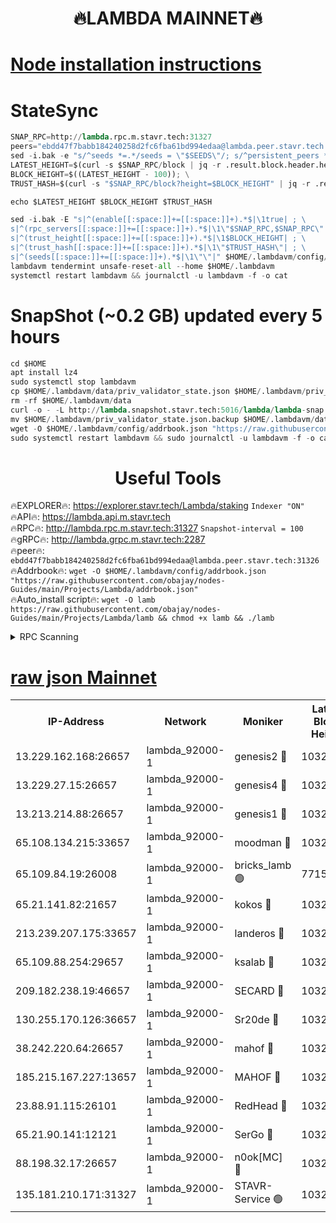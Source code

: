 <h1 align="center"> 🔥LAMBDA MAINNET🔥</h1>


[Node installation instructions](https://github.com/obajay/nodes-Guides/tree/main/Projects/Lambda)
=


# StateSync
```python
SNAP_RPC=http://lambda.rpc.m.stavr.tech:31327
peers="ebdd47f7babb184240258d2fc6fba61bd994edaa@lambda.peer.stavr.tech:31326" 
sed -i.bak -e "s/^seeds *=.*/seeds = \"$SEEDS\"/; s/^persistent_peers *=.*/persistent_peers = \"$PEERS\"/" $HOME/.lambdavm/config/config.toml
LATEST_HEIGHT=$(curl -s $SNAP_RPC/block | jq -r .result.block.header.height); \
BLOCK_HEIGHT=$((LATEST_HEIGHT - 100)); \
TRUST_HASH=$(curl -s "$SNAP_RPC/block?height=$BLOCK_HEIGHT" | jq -r .result.block_id.hash)

echo $LATEST_HEIGHT $BLOCK_HEIGHT $TRUST_HASH

sed -i.bak -E "s|^(enable[[:space:]]+=[[:space:]]+).*$|\1true| ; \
s|^(rpc_servers[[:space:]]+=[[:space:]]+).*$|\1\"$SNAP_RPC,$SNAP_RPC\"| ; \
s|^(trust_height[[:space:]]+=[[:space:]]+).*$|\1$BLOCK_HEIGHT| ; \
s|^(trust_hash[[:space:]]+=[[:space:]]+).*$|\1\"$TRUST_HASH\"| ; \
s|^(seeds[[:space:]]+=[[:space:]]+).*$|\1\"\"|" $HOME/.lambdavm/config/config.toml
lambdavm tendermint unsafe-reset-all --home $HOME/.lambdavm
systemctl restart lambdavm && journalctl -u lambdavm -f -o cat

```
# SnapShot (~0.2 GB) updated every 5 hours
```python
cd $HOME
apt install lz4
sudo systemctl stop lambdavm
cp $HOME/.lambdavm/data/priv_validator_state.json $HOME/.lambdavm/priv_validator_state.json.backup
rm -rf $HOME/.lambdavm/data
curl -o - -L http://lambda.snapshot.stavr.tech:5016/lambda/lambda-snap.tar.lz4 | lz4 -c -d - | tar -x -C $HOME/.lambdavm --strip-components 2
mv $HOME/.lambdavm/priv_validator_state.json.backup $HOME/.lambdavm/data/priv_validator_state.json
wget -O $HOME/.lambdavm/config/addrbook.json "https://raw.githubusercontent.com/obajay/nodes-Guides/main/Projects/Lambda/addrbook.json"
sudo systemctl restart lambdavm && sudo journalctl -u lambdavm -f -o cat
```
 <h1 align="center"> Useful Tools</h1>

🔥EXPLORER🔥:      https://explorer.stavr.tech/Lambda/staking	        `Indexer "ON"` \
🔥API🔥: 			 		 https://lambda.api.m.stavr.tech \
🔥RPC🔥:           http://lambda.rpc.m.stavr.tech:31327	              `Snapshot-interval = 100` \
🔥gRPC🔥:          http://lambda.grpc.m.stavr.tech:2287 \
🔥peer🔥:					 `ebdd47f7babb184240258d2fc6fba61bd994edaa@lambda.peer.stavr.tech:31326` \
🔥Addrbook🔥:    ```wget -O $HOME/.lambdavm/config/addrbook.json "https://raw.githubusercontent.com/obajay/nodes-Guides/main/Projects/Lambda/addrbook.json"``` \
🔥Auto_install script🔥: ```wget -O lamb https://raw.githubusercontent.com/obajay/nodes-Guides/main/Projects/Lambda/lamb && chmod +x lamb && ./lamb```


<details>
<summary>RPC Scanning</summary>

<h2 align="center"> We scan nodes in real time every 4 hours. And we provide the final result of RPC endpoints.
We cannot influence the operation of these nodes in any way. </h2>


```python
If Voting Power is higher than 0 --> then the Node is a validator of the network and may be subject to attack and be a potential threat to the chain.
```
```python
We marked such validators with a red symbol
```

</details>

[raw json Mainnet](https://rpc-check.lambm.stavr.tech/lambm/rpc-lambm-result.json)
=


<table><tr><th>IP-Address</th><th>Network</th><th>Moniker</th><th>Latest Block Height</th><th>Earliest Block Height</th><th>Catching Up</th><th>Voting Power</th><th>Scan Time</th></tr><tr><td>13.229.162.168:26657</td><td>lambda_92000-1</td><td>genesis2 🔴</td><td>10321949</td><td>1</td><td>False</td><td>16606838</td><td>2023-12-03T08:27:58.294210101UTC</td></tr><tr><td>13.229.27.15:26657</td><td>lambda_92000-1</td><td>genesis4 🔴</td><td>10321950</td><td>1</td><td>False</td><td>9887611</td><td>2023-12-03T08:28:01.373928150UTC</td></tr><tr><td>13.213.214.88:26657</td><td>lambda_92000-1</td><td>genesis1 🔴</td><td>10321950</td><td>1</td><td>False</td><td>107835</td><td>2023-12-03T08:28:02.638988713UTC</td></tr><tr><td>65.108.134.215:33657</td><td>lambda_92000-1</td><td>moodman 🔴</td><td>10321952</td><td>632001</td><td>False</td><td>1070005</td><td>2023-12-03T08:28:07.945300118UTC</td></tr><tr><td>65.109.84.19:26008</td><td>lambda_92000-1</td><td>bricks_lamb 🟢</td><td>7715743</td><td>7581001</td><td>False</td><td>0</td><td>2023-12-03T08:28:12.786348266UTC</td></tr><tr><td>65.21.141.82:21657</td><td>lambda_92000-1</td><td>kokos 🔴</td><td>10321951</td><td>7716001</td><td>False</td><td>546765</td><td>2023-12-03T08:28:05.148577001UTC</td></tr><tr><td>213.239.207.175:33657</td><td>lambda_92000-1</td><td>landeros 🔴</td><td>10321948</td><td>8136001</td><td>False</td><td>935429</td><td>2023-12-03T08:27:52.112920353UTC</td></tr><tr><td>65.109.88.254:29657</td><td>lambda_92000-1</td><td>ksalab 🔴</td><td>10321952</td><td>8715001</td><td>False</td><td>501143</td><td>2023-12-03T08:28:08.770346461UTC</td></tr><tr><td>209.182.238.19:46657</td><td>lambda_92000-1</td><td>SECARD 🔴</td><td>10321949</td><td>9443001</td><td>False</td><td>2092101</td><td>2023-12-03T08:27:57.348010866UTC</td></tr><tr><td>130.255.170.126:36657</td><td>lambda_92000-1</td><td>Sr20de 🔴</td><td>10321949</td><td>10014001</td><td>False</td><td>670802</td><td>2023-12-03T08:27:52.873044606UTC</td></tr><tr><td>38.242.220.64:26657</td><td>lambda_92000-1</td><td>mahof 🔴</td><td>10321947</td><td>10131001</td><td>False</td><td>770350</td><td>2023-12-03T08:27:47.328689702UTC</td></tr><tr><td>185.215.167.227:13657</td><td>lambda_92000-1</td><td>MAHOF 🔴</td><td>10321950</td><td>10134001</td><td>False</td><td>2051510</td><td>2023-12-03T08:28:01.757206590UTC</td></tr><tr><td>23.88.91.115:26101</td><td>lambda_92000-1</td><td>RedHead 🔴</td><td>10321948</td><td>10221948</td><td>False</td><td>553202</td><td>2023-12-03T08:27:52.400697431UTC</td></tr><tr><td>65.21.90.141:12121</td><td>lambda_92000-1</td><td>SerGo 🔴</td><td>10321953</td><td>10221953</td><td>False</td><td>10511545</td><td>2023-12-03T08:28:09.208822223UTC</td></tr><tr><td>88.198.32.17:26657</td><td>lambda_92000-1</td><td>n0ok[MC] 🔴</td><td>10321953</td><td>10221953</td><td>False</td><td>1578630</td><td>2023-12-03T08:28:12.370576911UTC</td></tr><tr><td>135.181.210.171:31327</td><td>lambda_92000-1</td><td>STAVR-Service 🟢</td><td>10321952</td><td>10320001</td><td>False</td><td>0</td><td>2023-12-03T08:28:07.585782119UTC</td></tr></table>
